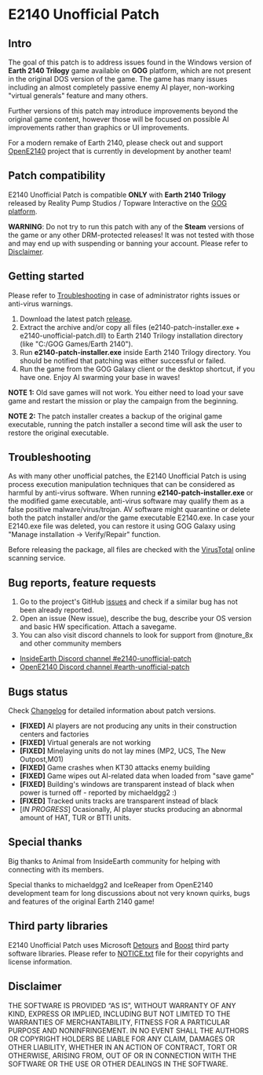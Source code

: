 # E2140 Unofficial Patch

## Intro
The goal of this patch is to address issues found in the Windows version of **Earth 2140 Trilogy** game available on **GOG** platform, which are not present in the original DOS version of the game. The game has many issues including an almost completely passive enemy AI player, non-working "virtual generals" feature and many others. 

Further versions of this patch may introduce improvements beyond the original game content, however those will be focused on possible AI improvements rather than graphics or UI improvements. 

For a modern remake of Earth 2140, please check out and support [OpenE2140](https://github.com/OpenE2140/OpenE2140) project that is currently in development by another team!

## Patch compatibility
E2140 Unofficial Patch is compatible **ONLY** with **Earth 2140 Trilogy** released by Reality Pump Studios / Topware Interactive on the [GOG platform](https://www.gog.com/en/game/earth_2140_trilogy).

**WARNING**: Do not try to run this patch with any of the **Steam** versions of the game or any other DRM-protected releases! It was not tested with those and may end up with suspending or banning your account. Please refer to [Disclaimer](#Disclaimer).

## Getting started

Please refer to [Troubleshooting](##Troubleshooting) in case of administrator rights issues or anti-virus warnings.

1. Download the latest patch [release](https://github.com/notsure8x/e2140-unofficial-patch/releases).
2. Extract the archive and/or copy all files (e2140-patch-installer.exe + e2140-unofficial-patch.dll) to Earth 2140 Trilogy installation directory (like "C:/GOG Games/Earth 2140").
3. Run **e2140-patch-installer.exe** inside Earth 2140 Trilogy directory. You should be notified that patching was either successful or failed. 
5. Run the game from the GOG Galaxy client or the desktop shortcut, if you have one. Enjoy AI swarming your base in waves!

**NOTE 1:** Old save games will not work. You either need to load your save game and restart the mission or play the campaign from the beginning.

**NOTE 2:** The patch installer creates a backup of the original game executable, running the patch installer a second time will ask the user to restore the original executable.

## Troubleshooting
As with many other unofficial patches, the E2140 Unofficial Patch is using process execution manipulation techniques that can be considered as harmful by anti-virus software. When running **e2140-patch-installer.exe** or the modified game executable, anti-virus software may qualify them as a false positive malware/virus/trojan. AV software might quarantine or delete both the patch installer and/or the game executable E2140.exe. In case your E2140.exe file was deleted, you can restore it using GOG Galaxy using "Manage installation -> Verify/Repair" function.

Before releasing the package, all files are checked with the [VirusTotal](https://www.virustotal.com) online scanning service.

## Bug reports, feature requests
1. Go to the project's GitHub [issues](https://github.com/notsure8x/e2140-unofficial-patch/issues) and check if a similar bug has not been already reported.
2. Open an issue (New issue), describe the bug, describe your OS version and basic HW specification. Attach a savegame.
3. You can also visit discord channels to look for support from @noture_8x and other community members
- [InsideEarth Discord channel #e2140-unofficial-patch](https://discord.com/channels/572336961143177216/1179834300414296124)
- [OpenE2140 Discord channel   #earth-unofficial-patch](https://discord.com/channels/1080437044884553799/1155957226100498462) 

## Bugs status

Check [Changelog](./CHANGELOG.md) for detailed information about patch versions.

- **[FIXED]** AI players are not producing any units in their construction centers and factories
- **[FIXED]** Virtual generals are not working
- **[FIXED]** Minelaying units do not lay mines (MP2, UCS, The New Outpost,M01)
- **[FIXED]** Game crashes when KT30 attacks enemy building
- **[FIXED]** Game wipes out AI-related data when loaded from "save game"
- **[FIXED]** Building's windows are transparent instead of black when power is turned off - reported by michaeldgg2 :)
- **[FIXED]** Tracked units tracks are transparent instead of black
- [*IN PROGRESS*] Ocasionally, AI player stucks producing an abnormal amount of HAT, TUR or BTTI units.

## Special thanks
Big thanks to Animal from InsideEarth community for helping with connecting with its members.

Special thanks to michaeldgg2 and IceReaper from OpenE2140 development team for long discussions about not very known quirks, bugs and features of the original Earth 2140 game! 

## Third party libraries

E2140 Unofficial Patch uses Microsoft [Detours](https://www.microsoft.com/en-us/research/project/detours/) and [Boost](https://www.microsoft.com/en-us/research/project/detours/) third party software libraries.
Please refer to [NOTICE.txt](./NOTICE.txt) file for their copyrights and license information.

## Disclaimer

THE SOFTWARE IS PROVIDED “AS IS”, WITHOUT WARRANTY OF ANY KIND, EXPRESS OR IMPLIED, INCLUDING BUT NOT LIMITED TO THE WARRANTIES OF MERCHANTABILITY, FITNESS FOR A PARTICULAR PURPOSE AND NONINFRINGEMENT. IN NO EVENT SHALL THE AUTHORS OR COPYRIGHT HOLDERS BE LIABLE FOR ANY CLAIM, DAMAGES OR OTHER LIABILITY, WHETHER IN AN ACTION OF CONTRACT, TORT OR OTHERWISE, ARISING FROM, OUT OF OR IN CONNECTION WITH THE SOFTWARE OR THE USE OR OTHER DEALINGS IN THE SOFTWARE.
